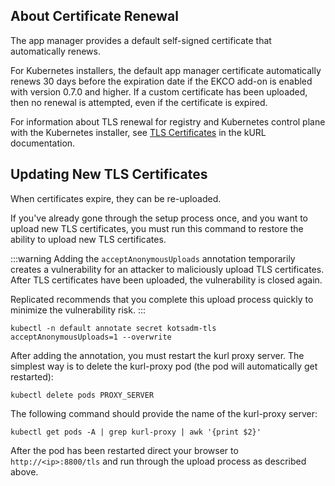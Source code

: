 ## About Certificate Renewal

The app manager provides a default self-signed certificate that automatically renews.

For Kubernetes installers, the default app manager certificate automatically renews 30 days before the expiration date if the EKCO add-on is enabled with version 0.7.0 and higher. If a custom certificate has been uploaded, then no renewal is attempted, even if the certificate is expired.

For information about TLS renewal for registry and Kubernetes control plane with the Kubernetes installer, see [TLS Certificates](https://kurl.sh/docs/install-with-kurl/setup-tls-certs) in the kURL documentation.

## Updating New TLS Certificates

When certificates expire, they can be re-uploaded.

If you've already gone through the setup process once, and you want to upload new TLS certificates, you must run this command to restore the ability to upload new TLS certificates.               

:::warning
Adding the `acceptAnonymousUploads` annotation temporarily creates a vulnerability for an attacker to maliciously upload TLS certificates. After TLS certificates have been uploaded, the vulnerability is closed again.

Replicated recommends that you complete this upload process quickly to minimize the vulnerability risk.
:::

`kubectl -n default annotate secret kotsadm-tls acceptAnonymousUploads=1 --overwrite`


After adding the annotation, you must restart the kurl proxy server. The simplest way is to delete the kurl-proxy pod (the pod will automatically get restarted):

`kubectl delete pods PROXY_SERVER`

The following command should provide the name of the kurl-proxy server:

`kubectl get pods -A | grep kurl-proxy | awk '{print $2}'`

After the pod has been restarted direct your browser to `http://<ip>:8800/tls` and run through the upload process as described above.
